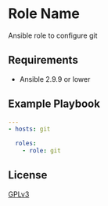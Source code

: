 Role Name
=========

Ansible role to configure git

Requirements
------------

- Ansible 2.9.9 or lower

Example Playbook
----------------

```yml
---
- hosts: git

  roles:
    - role: git
```

License
-------

[GPLv3](LICENSE)
